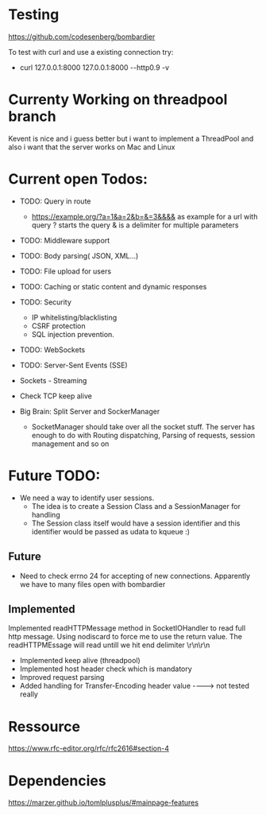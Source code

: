 # Testing

https://github.com/codesenberg/bombardier

To test with curl and use a existing connection try:

- curl 127.0.0.1:8000 127.0.0.1:8000 --http0.9 -v

# Currenty Working on threadpool branch
Kevent is nice and i guess better but i want to implement a ThreadPool and also i want that the server works on Mac and Linux

# Current open Todos:

- TODO: Query in route
  - https://example.org/?a=1&a=2&b=&=3&&&& as example for a url with query ? starts the query & is a delimiter for multiple parameters
- TODO: Middleware support
- TODO: Body parsing( JSON, XML...)
- TODO: File upload for users
- TODO: Caching or static content and dynamic responses
- TODO: Security
  - IP whitelisting/blacklisting
  - CSRF protection
  - SQL injection prevention.
- TODO: WebSockets
- TODO: Server-Sent Events (SSE)

- Sockets - Streaming
- Check TCP keep alive
- Big Brain: Split Server and SockerManager
  - SocketManager should take over all the socket stuff. The server has enough to do with Routing dispatching, Parsing of requests, session management and so on

# Future TODO:

- We need a way to identify user sessions.
  - The idea is to create a Session Class and a SessionManager for handling
  - The Session class itself would have a session identifier and this identifier would be passed as udata to kqueue :)

## Future

- Need to check errno 24 for accepting of new connections. Apparently we have to many files open with bombardier

## Implemented

Implemented readHTTPMessage method in SocketIOHandler to read full http message.
Using nodiscard to force me to use the return value.
The readHTTPMEssage will read untill we hit end delimiter \r\n\r\n

- Implemented keep alive (threadpool)
- Implemented host header check which is mandatory
- Improved request parsing
- Added handling for Transfer-Encoding header value ----> not tested really

# Ressource

https://www.rfc-editor.org/rfc/rfc2616#section-4

# Dependencies
https://marzer.github.io/tomlplusplus/#mainpage-features
